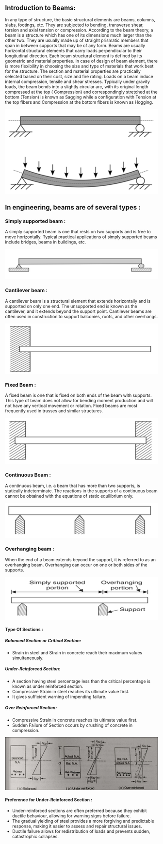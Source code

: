 
## Introduction to Beams:

In any type of structure, the basic structural elements are beams, columns, slabs, footings, etc. They are subjected to bending, transverse shear, torsion and axial tension or compression. According to the beam theory, a beam is a structure which has one of its dimensions much larger than the other two. They are usually made up of straight prismatic members that span in between supports that may be of any form. Beams are usually horizontal structural elements that carry loads perpendicular to their longitudinal direction. Each beam structural element is defined by its geometric and material properties. In case of design of beam element, there is more flexibility in choosing the size and type of materials that work best for the structure. The section and material properties are practically selected based on their cost, size and fire rating. Loads on a beam induce internal compression, tensile and shear stresses. Typically under gravity loads, the beam bends into a slightly circular arc, with its original length compressed at the top ( Compression) and correspondingly stretched at the bottom (Tension) is known as Sagging while a configuration with Tension at the top fibers and Compression at the bottom fibers is known as Hogging.

![*beam1*](images/beam1.png)

## In engineering, beams are of several types :

### Simply supported beam :

A simply supported beam is one that rests on two supports and is free to move horizontally. Typical practical applications of simply supported beams include bridges, beams in buildings, etc.

![*beam2*](images/beam2.png)

### Cantilever beam :

A cantilever beam is a structural element that extends horizontally and is supported on only one end. The unsupported end is known as the cantilever, and it extends beyond the support point. Cantilever beams are often used in construction to support balconies, roofs, and other overhangs.

![*beam3*](images/beam3.png)

### Fixed Beam :

A fixed beam is one that is fixed on both ends of the beam with supports. This type of beam does not allow for bending moment production and will not have any vertical movement or rotation. Fixed beams are most frequently used in trusses and similar structures.

![*beam4*](images/beam4.png)

### Continuous Beam :

A continuous beam, i.e. a beam that has more than two supports, is statically indeterminate. The reactions in the supports of a continuous beam cannot be obtained with the equations of static equilibrium only.

![*beam5*](images/beam5.png)

### Overhanging beam :

When the end of a beam extends beyond the support, it is referred to as an overhanging beam. Overhanging can occur on one or both sides of the supports.

![*beam6*](images/beam6.png)

#### Type Of Sections :

##### Balanced Section or Critical Section:
- Strain in steel and Strain in concrete reach their maximum values simultaneously.

##### Under-Reinforced Section:
- A section having steel percentage less than the critical percentage is known as under reinforced section.
- Compressive Strain in steel reaches its ultimate value first.
- It gives sufficient warning of impending failure.

##### Over Reinforced Section:
- Compressive Strain in concrete reaches its ultimate value first.
- Sudden Failure of Section occurs by crushing of concrete in compression.

 ![*beam7*](images/beam7.png)

#### Preference for Under-Reinforced Section :
- Under-reinforced sections are often preferred because they exhibit ductile behaviour, allowing for warning signs before failure.
- The gradual yielding of steel provides a more forgiving and predictable response, making it easier to assess and repair structural issues.
- Ductile failure allows for redistribution of loads and prevents sudden, catastrophic collapses.








